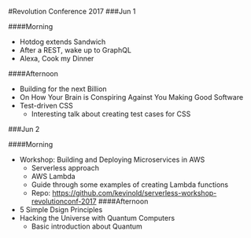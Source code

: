 #Revolution Conference 2017
###Jun 1

####Morning

- Hotdog extends Sandwich
- After a REST, wake up to GraphQL
- Alexa, Cook my Dinner

####Afternoon

- Building for the next Billion
- On How Your Brain is Conspiring Against You Making Good Software
- Test-driven CSS
	- Interesting talk about creating test cases for CSS

###Jun 2

####Morning
- Workshop: Building and Deploying Microservices in AWS
	- Serverless approach
	- AWS Lambda
	- Guide through some examples of creating Lambda functions
	- Repo: https://github.com/kevinold/serverless-workshop-revolutionconf-2017
####Afternoon
- 5 Simple Dsign Principles
- Hacking the Universe with Quantum Computers
	- Basic introduction about Quantum